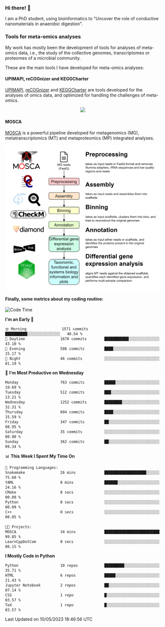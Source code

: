 ### Hi there! 👋

I am a PhD student, using bioinformatics to "Uncover the role of conductive nanomaterials in anaerobic digestion".

### Tools for meta-omics analyses

My work has mostly been the development of tools for analyses of meta-omics data, i.e., the study of the collective genomes, transcriptomes or proteomes of a microbial community.

These are the main tools I have developed for meta-omics analyses:

#### UPIMAPI, reCOGnizer and KEGGCharter

[UPIMAPI](https://github.com/iquasere/UPIMAPI), [reCOGnizer](https://github.com/iquasere/reCOGnizer) and [KEGGCharter](https://github.com/iquasere/KEGGCharter) are tools developed for the analyses of omics data, and optimized for handling the challenges of meta-omics.

<p align="center">
    <img src="assets/annotation_paper.png">
</p>

#### MOSCA

[MOSCA](https://github.com/iquasere/MOSCA) is a powerful pipeline developed for metagenomics (MG), metatranscriptomics (MT) and metaproteomics (MP) integrated analyses.

<p align="center">
    <img src="assets/mosca_workflow.png" align="center" width="700">
</p>


#### Finally, some metrics about my coding routine:

<!--START_SECTION:waka-->
![Code Time](http://img.shields.io/badge/Code%20Time-563%20hrs%205%20mins-blue)

**I'm an Early 🐤** 

```text
🌞 Morning                1571 commits        ██████████░░░░░░░░░░░░░░░   40.54 % 
🌆 Daytime                1670 commits        ███████████░░░░░░░░░░░░░░   43.10 % 
🌃 Evening                588 commits         ████░░░░░░░░░░░░░░░░░░░░░   15.17 % 
🌙 Night                  46 commits          ░░░░░░░░░░░░░░░░░░░░░░░░░   01.19 % 
```
📅 **I'm Most Productive on Wednesday** 

```text
Monday                   763 commits         █████░░░░░░░░░░░░░░░░░░░░   19.69 % 
Tuesday                  512 commits         ███░░░░░░░░░░░░░░░░░░░░░░   13.21 % 
Wednesday                1252 commits        ████████░░░░░░░░░░░░░░░░░   32.31 % 
Thursday                 604 commits         ████░░░░░░░░░░░░░░░░░░░░░   15.59 % 
Friday                   347 commits         ██░░░░░░░░░░░░░░░░░░░░░░░   08.95 % 
Saturday                 35 commits          ░░░░░░░░░░░░░░░░░░░░░░░░░   00.90 % 
Sunday                   362 commits         ██░░░░░░░░░░░░░░░░░░░░░░░   09.34 % 
```


📊 **This Week I Spent My Time On** 

```text
💬 Programming Languages: 
Snakemake                26 mins             ███████████████████░░░░░░   75.60 % 
YAML                     8 mins              ██████░░░░░░░░░░░░░░░░░░░   24.16 % 
CMake                    0 secs              ░░░░░░░░░░░░░░░░░░░░░░░░░   00.09 % 
Python                   0 secs              ░░░░░░░░░░░░░░░░░░░░░░░░░   00.09 % 
C++                      0 secs              ░░░░░░░░░░░░░░░░░░░░░░░░░   00.05 % 

🐱‍💻 Projects: 
MOSCA                    34 mins             █████████████████████████   99.85 % 
LearnCppDotCom           0 secs              ░░░░░░░░░░░░░░░░░░░░░░░░░   00.15 % 
```

**I Mostly Code in Python** 

```text
Python                   10 repos            █████████░░░░░░░░░░░░░░░░   35.71 % 
HTML                     6 repos             █████░░░░░░░░░░░░░░░░░░░░   21.43 % 
Jupyter Notebook         2 repos             ██░░░░░░░░░░░░░░░░░░░░░░░   07.14 % 
CSS                      1 repo              █░░░░░░░░░░░░░░░░░░░░░░░░   03.57 % 
TeX                      1 repo              █░░░░░░░░░░░░░░░░░░░░░░░░   03.57 % 
```




 Last Updated on 10/05/2023 18:46:56 UTC
<!--END_SECTION:waka-->
